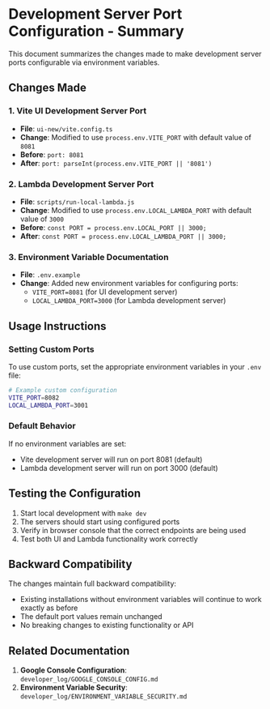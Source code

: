 # Development Server Port Configuration - Summary

This document summarizes the changes made to make development server ports configurable via environment variables.

## Changes Made

### 1. Vite UI Development Server Port
- **File**: `ui-new/vite.config.ts`
- **Change**: Modified to use `process.env.VITE_PORT` with default value of `8081`
- **Before**: `port: 8081`
- **After**: `port: parseInt(process.env.VITE_PORT || '8081')`

### 2. Lambda Development Server Port
- **File**: `scripts/run-local-lambda.js`
- **Change**: Modified to use `process.env.LOCAL_LAMBDA_PORT` with default value of `3000`
- **Before**: `const PORT = process.env.LOCAL_PORT || 3000;`
- **After**: `const PORT = process.env.LOCAL_LAMBDA_PORT || 3000;`

### 3. Environment Variable Documentation
- **File**: `.env.example`
- **Change**: Added new environment variables for configuring ports:
  - `VITE_PORT=8081` (for UI development server)
  - `LOCAL_LAMBDA_PORT=3000` (for Lambda development server)

## Usage Instructions

### Setting Custom Ports

To use custom ports, set the appropriate environment variables in your `.env` file:

```bash
# Example custom configuration
VITE_PORT=8082
LOCAL_LAMBDA_PORT=3001
```

### Default Behavior

If no environment variables are set:
- Vite development server will run on port 8081 (default)
- Lambda development server will run on port 3000 (default)

## Testing the Configuration

1. Start local development with `make dev` 
2. The servers should start using configured ports
3. Verify in browser console that the correct endpoints are being used
4. Test both UI and Lambda functionality work correctly

## Backward Compatibility

The changes maintain full backward compatibility:
- Existing installations without environment variables will continue to work exactly as before
- The default port values remain unchanged
- No breaking changes to existing functionality or API

## Related Documentation

1. **Google Console Configuration**: `developer_log/GOOGLE_CONSOLE_CONFIG.md`
2. **Environment Variable Security**: `developer_log/ENVIRONMENT_VARIABLE_SECURITY.md`